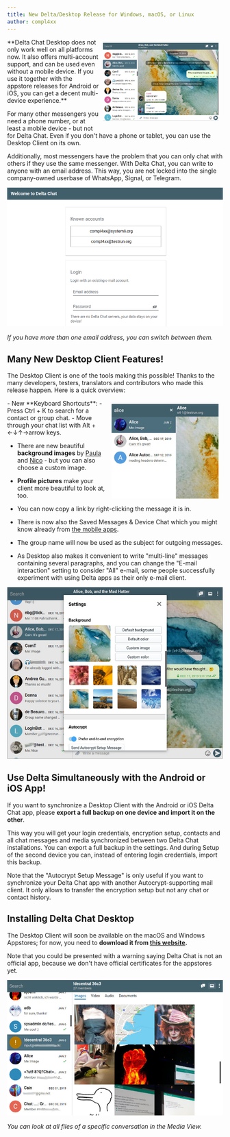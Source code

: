 ```yaml
---
title: New Delta/Desktop Release for Windows, macOS, or Linux
author: compl4xx
---
```


<img src="../assets/blog/screenshots/2020-01-15-delta-chat-desktop-client-release-group-chat.jpg" width="270" style="float: right; margin: 10px;display: block;" /> 
**Delta Chat Desktop does not only work well on all platforms now. It also
offers multi-account support, and can be used even without a mobile device. If you use it together
with the appstore releases for Android or iOS, you can get a decent multi-device experience.**

For many other messengers you need a phone number, or at least a mobile device -
but not for Delta Chat. Even if you don't have a phone or tablet, you can use the Desktop
Client on its own.

Additionally, most messengers have the problem that you can only chat with others if they
use the same messenger. With Delta Chat, you can write to anyone with an email address.
This way, you are not locked into the single company-owned userbase of WhatsApp, Signal, or Telegram.

![Screenshot of the Desktop Client, where you can choose between different accounts.](../assets/blog/screenshots/2020-01-15-delta-chat-desktop-client-release-switch-account.png)

*If you have more than one email address, you can switch between them.*

## Many New Desktop Client Features!

The Desktop Client is one of the tools making this possible! Thanks to the
many developers, testers, translators and contributors who made this release
happen. Here is a quick overview:

<img src="../assets/blog/screenshots/2020-01-15-delta-chat-desktop-client-release-search-contacts.jpg" width="250" style="float: right; margin: 10px;display: block;" /> 
- New **Keyboard Shortcuts**: 
  - Press Ctrl + K to search for a contact or group chat.
  - Move through your chat list with Alt + ←↓↑→arrow keys.

- There are new beautiful **background images** by
  [Paula](https://github.com/paulaluap) and [Nico](https://github.com/nicodh) -
  but you can also choose a custom image.

- **Profile pictures** make your client more beautiful to look at, too.

- You can now copy a link by right-clicking the message it is in.

- There is now also the Saved Messages & Device Chat which you might know already 
  from [the mobile apps](https://delta.chat/en/2019-12-18-google-play-store-release).

- The group name will now be used as the subject for outgoing messages. 

- As Desktop also makes it convenient to write "multi-line" messages containing
  several paragraphs, and you can change the "E-mail interaction" setting to 
  consider "All" e-mail, some people successfully experiment with using Delta apps 
  as their only e-mail client.

![Screenshot of the Desktop Client; you can choose between different background images.](../assets/blog/screenshots/2020-01-15-delta-chat-desktop-client-release-background-image.jpg)

## Use Delta Simultaneously with the Android or iOS App!

If you want to synchronize a Desktop Client with the Android or iOS Delta Chat app, please 
**export a full backup on one device and import it on the other**.

This way you will get your login credentials, encryption setup, contacts and all chat messages
and media synchronized between two Delta Chat installations. You can export a full backup 
in the settings.  And during Setup of the second device you can, instead of entering login
credentials, import this backup. 

Note that the "Autocrypt Setup Message" is only useful if you want to synchronize your Delta Chat
app with another Autocrypt-supporting mail client. It only allows to transfer the encryption setup but
not any chat or contact history. 

## Installing Delta Chat Desktop 

The Desktop Client will soon be available on the macOS and Windows Appstores; for
now, you need to **download it from [this website](https://get.delta.chat).**

Note that you could be presented with a warning saying Delta Chat is not an official app, because
we don't have official certificates for the appstores yet.

![Screenshot of the Desktop Client: in the Media View you can see all images in a chat at once.](../assets/blog/screenshots/2020-01-15-delta-chat-desktop-client-release-media-view.jpg)

*You can look at all files of a specific conversation in the Media View.*
